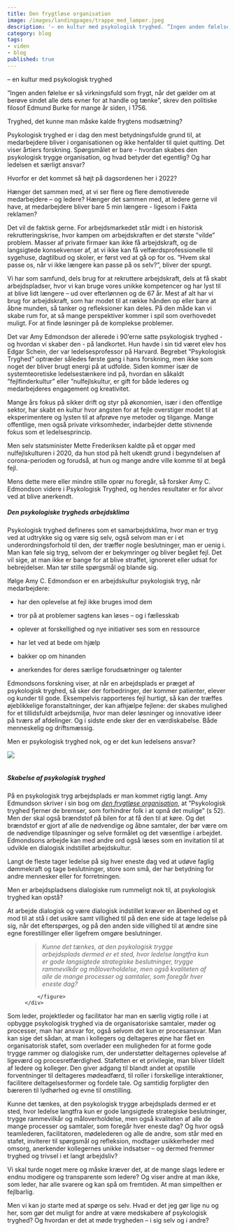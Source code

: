 ```yaml
---
title: Den frygtløse organisation
image: /images/landingpages/trappe_med_lamper.jpeg
description: '– en kultur med psykologisk tryghed. ”Ingen anden følelse er så virkningsfuld som frygt, når det gælder om at berøve sindet alle dets evner for at handle og tænke”, skrev den politiske filosof Edmund Burke for mange år siden, i 1756. Læs blogindlægget af Ghita Vejlebo her'
category: blog
tags:
- viden
- blog
published: true
---
```

 – en kultur med psykologisk tryghed

”Ingen anden følelse er så virkningsfuld som frygt, når det gælder om at berøve sindet alle dets evner for at handle og tænke”, skrev den politiske filosof Edmund Burke for mange år siden, i 1756.

Tryghed, det kunne man måske kalde frygtens modsætning? 

Psykologisk tryghed er i dag den mest betydningsfulde grund til, at medarbejdere bliver i organisationen og ikke henfalder til quiet quitting. Det viser årtiers forskning. Spørgsmålet er bare - hvordan skabes den psykologisk trygge organisation, og hvad betyder det egentlig? Og har ledelsen et særligt ansvar? 

Hvorfor er det kommet så højt på dagsordenen her i 2022?  

Hænger det sammen med, at vi ser flere og flere demotiverede medarbejdere – og ledere? Hænger det sammen med, at ledere gerne vil have, at medarbejdere bliver bare 5 min længere - ligesom i Fakta reklamen?  

Det vil de faktisk gerne. For arbejdsmarkedet står midt i en historisk rekrutteringskrise, hvor kampen om arbejdskraften er det største ”vilde” problem. Masser af private firmaer kan ikke få arbejdskraft, og de langsigtede konsekvenser af, at vi ikke kan få velfærdsprofessionelle til sygehuse, dagtilbud og skoler, er først ved at gå op for os. ”Hvem skal passe os, når vi ikke længere kan passe på os selv?”, bliver der spurgt.  

Vi har som samfund, dels brug for at rekruttere arbejdskraft, dels at få skabt arbejdspladser, hvor vi kan bruge vores unikke kompetencer og har lyst til at blive lidt længere – ud over efterlønnen og de 67 år. Mest af alt har vi brug for arbejdskraft, som har modet til at række hånden op eller bare at åbne munden, så tanker og refleksioner kan deles. På den måde kan vi skabe rum for, at så mange perspektiver kommer i spil som overhovedet muligt. For at finde løsninger på de komplekse problemer.  

Det var Amy Edmondson der allerede i 90’erne satte psykologisk tryghed - og hvordan vi skaber den - på landkortet. Hun havde i sin tid været elev hos Edgar Schein, der var ledelsesprofessor på Harvard. Begrebet ”Psykologisk Tryghed” optræder således første gang i hans forskning, men ikke som noget der bliver brugt energi på at udfolde. Siden kommer især de systemteoretiske ledelsestænkere ind på, hvordan en såkaldt ”fejlfinderkultur” eller ”nulfejlskultur, er gift for både lederes og medarbejderes engagement og kreativitet.  

Mange års fokus på sikker drift og styr på økonomien, især i den offentlige sektor, har skabt en kultur hvor angsten for at fejle overstiger modet til at eksperimentere og lysten til at afprøve nye metoder og tilgange. Mange offentlige, men også private virksomheder, indarbejder dette stivnende fokus som et ledelsesprincip.  

Men selv statsminister Mette Frederiksen kaldte på et opgør med nulfejlskulturen i 2020, da hun stod på helt ukendt grund i begyndelsen af corona-perioden og forudså, at hun og mange andre ville komme til at begå fejl. 

Mens dette mere eller mindre stille oprør nu foregår, så forsker Amy C. Edmondson videre i Psykologisk Tryghed, og hendes resultater er for alvor ved at blive anerkendt.  

 

##### Den psykologiske trygheds arbejdsklima 

Psykologisk tryghed defineres som et samarbejdsklima, hvor man er tryg ved at udtrykke sig og være sig selv, også selvom man er i et underordningsforhold til den, der træffer nogle beslutninger, man er uenig i. Man kan føle sig tryg, selvom der er bekymringer og bliver begået fejl. Det vil sige, at man ikke er bange for at blive straffet, ignoreret eller udsat for bebrejdelser. Man tør stille spørgsmål og blande sig. 

Ifølge Amy C. Edmondson er en arbejdskultur psykologisk tryg, når medarbejdere: 

-	har den oplevelse at fejl ikke bruges imod dem 

-	tror på at problemer sagtens kan løses – og i fællesskab 

-	oplever at forskellighed og nye initiativer ses som en ressource 

-	har let ved at bede om hjælp  

-	bakker op om hinanden 

-	anerkendes for deres særlige forudsætninger og talenter  

 

Edmondsons forskning viser, at når en arbejdsplads er præget af psykologisk tryghed, så sker der forbedringer, der kommer patienter, elever og kunder til gode. Eksempelvis rapporteres fejl hurtigt, så kan der træffes øjeblikkelige foranstaltninger, der kan afhjælpe fejlene: der skabes mulighed for et tillidsfuldt arbejdsmiljø, hvor man deler løsninger og innovative ideer på tværs af afdelinger. Og i sidste ende sker der en værdiskabelse. Både menneskelig og driftsmæssig. 

Men er psykologisk tryghed nok, og er det kun ledelsens ansvar?
<br>
<div class="text-center">
<img src="/images/landingpages/stenfigur_vindueskarm – redigeret.png" class="img-fluid">
</div>
<br>

##### Skabelse af psykologisk tryghed

På en psykologisk tryg arbejdsplads er man kommet rigtig langt. Amy Edmundson skriver i sin bog om <ins>*[den frygtløse organisation](https://www.saxo.com/dk/den-frygtloese-organisation_amy-c-edmondson_haeftet_9788757448665?utm_source=adtraction&utm_medium=affiliate&utm_campaign=adtraction&at_gd=F6DB6222767FD0F206A435BE0F3F3899B3F425C7)*</ins>, at ”Psykologisk tryghed fjerner de bremser, som forhindrer folk i at opnå det mulige” (s 52). Men der skal også brændstof på bilen for at få den til at køre. Og det brændstof er gjort af alle de nødvendige og åbne samtaler, der bør være om de nødvendige tilpasninger og selve formålet og det væsentlige i arbejdet. Edmondsons arbejde kan med andre ord også læses som en invitation til at udvikle en dialogisk indstillet arbejdskultur. 

Langt de fleste tager ledelse på sig hver eneste dag ved at udøve faglig dømmekraft og tage beslutninger, store som små, der har betydning for andre mennesker eller for forretningen.  

Men er arbejdspladsens dialogiske rum rummeligt nok til, at psykologisk tryghed kan opstå? 

At arbejde dialogisk og være dialogisk indstillet kræver en åbenhed og et mod til at stå i det usikre samt villighed til på den ene side at tage ledelse på sig, når det efterspørges, og på den anden side villighed til at ændre sine egne forestillinger eller ligefrem omgøre beslutninger.

<div class="row py-3">
    <div class="col-12 offset-lg-3 col-lg-6">
        <figure>
            <blockquote class="blockquote mb-4">
                <p>
                    <i class="fas fa-quote-left fa-lg opacity-50 me-2"></i>
                    <em><span class="lead">Kunne det tænkes, at den psykologisk trygge arbejdsplads dermed er et sted, hvor ledelse langtfra kun er gode langsigtede strategiske beslutninger, trygge rammevilkår og måloverholdelse, men også kvaliteten af alle de mange processer og samtaler, som foregår hver eneste dag?</span></em>
                            <i class="fas fa-quote-right fa-lg opacity-50 me-2"></i>
                </p>
            </blockquote>

        </figure>
    </div>
</div>

Som leder, projektleder og facilitator har man en særlig vigtig rolle i at opbygge psykologisk tryghed via de organisatoriske samtaler, møder og processer, man har ansvar for, også selvom det kun er procesansvar. Man kan sige det sådan, at man i kollegers og deltageres øjne har fået en organisatorisk stafet, som overlader een muligheden for at forme gode trygge rammer og dialogiske rum, der understøtter deltagernes oplevelse af ligeværd og procesretfærdighed. Stafetten er et privilegie, man bliver tildelt af ledere og kolleger. Den giver adgang til blandt andet at opstille forventninger til deltageres mødeadfærd, til roller i forskellige interaktioner, facilitere deltagelsesformer og fordele tale. Og samtidig forpligter den bæreren til lydhørhed og evne til omstilling. 

Kunne det tænkes, at den psykologisk trygge arbejdsplads dermed er et sted, hvor ledelse langtfra kun er gode langsigtede strategiske beslutninger, trygge rammevilkår og måloverholdelse, men også kvaliteten af alle de mange processer og samtaler, som foregår hver eneste dag? Og hvor også teamlederen, facilitatoren, mødelederen og alle de andre, som står med en stafet, inviterer til spørgsmål og refleksion, modtager usikkerheder med omsorg, anerkender kollegernes unikke indsatser – og dermed fremmer tryghed og trivsel i et langt arbejdsliv?   

Vi skal turde noget mere og måske kræver det, at de mange slags ledere er endnu modigere og transparente som ledere? Og viser andre at man ikke, som leder, har alle svarere og kan spå om fremtiden. At man simpelthen er fejlbarlig.  

Men vi kan jo starte med at spørge os selv. Hvad er det jeg gør lige nu og her, som gør det muligt for andre at være medskabere af psykologisk tryghed? Og hvordan er det at møde trygheden – i sig selv og i andre?